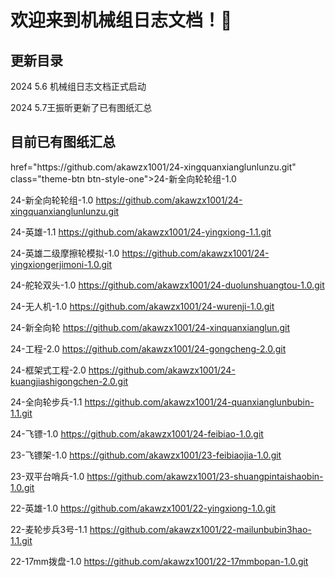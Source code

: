 # 欢迎来到机械组日志文档！🤡

## 更新目录
   2024 5.6 机械组日志文档正式启动  

   2024 5.7王振昕更新了已有图纸汇总

## 目前已有图纸汇总
                      
<p><a> href="https://github.com/akawzx1001/24-xingquanxianglunlunzu.git" class="theme-btn btn-style-one">24-新全向轮轮组-1.0</a></p>
                              
24-新全向轮轮组-1.0  https://github.com/akawzx1001/24-xingquanxianglunlunzu.git

24-英雄-1.1  https://github.com/akawzx1001/24-yingxiong-1.1.git

24-英雄二级摩擦轮模拟-1.0  https://github.com/akawzx1001/24-yingxiongerjimoni-1.0.git

24-舵轮双头-1.0  https://github.com/akawzx1001/24-duolunshuangtou-1.0.git

24-无人机-1.0  https://github.com/akawzx1001/24-wurenji-1.0.git

24-新全向轮  https://github.com/akawzx1001/24-xinquanxianglun.git

24-工程-2.0 https://github.com/akawzx1001/24-gongcheng-2.0.git

24-框架式工程-2.0  https://github.com/akawzx1001/24-kuangjiashigongchen-2.0.git

24-全向轮步兵-1.1  https://github.com/akawzx1001/24-quanxianglunbubin-1.1.git

24-飞镖-1.0  https://github.com/akawzx1001/24-feibiao-1.0.git

23-飞镖架-1.0  https://github.com/akawzx1001/23-feibiaojia-1.0.git

23-双平台哨兵-1.0  https://github.com/akawzx1001/23-shuangpintaishaobin-1.0.git

22-英雄-1.0  https://github.com/akawzx1001/22-yingxiong-1.0.git

22-麦轮步兵3号-1.1  https://github.com/akawzx1001/22-mailunbubin3hao-1.1.git

22-17mm拨盘-1.0  https://github.com/akawzx1001/22-17mmbopan-1.0.git


   


